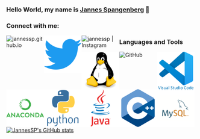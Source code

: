 ### Hello World, my name is [Jannes Spangenberg] 👋

### Connect with me:

[<img align="left" alt="jannessp.github.io" width="100px" src="https://raw.githubusercontent.com/icons8/flat-color-icons/master/svg/news.svg" />][Jannes Spangenberg]
[<img align="left" alt="jannessp | Twitter" width="100px" src="https://raw.githubusercontent.com/devicons/devicon/master/icons/twitter/twitter-original.svg" />][twitter]
[<img align="left" alt="jannessp | Instagram" width="100px" src="https://raw.githubusercontent.com/gauravghongde/social-icons/master/SVG/Color/Instagram.svg" />][instagram]

### Languages and Tools

<img align="left" alt="Linux" width="100px" src="https://raw.githubusercontent.com/devicons/devicon/master/icons/linux/linux-original.svg" />
<img align="left" alt="GitHub" width="100px" src="https://raw.githubusercontent.com/gauravghongde/social-icons/master/SVG/White/Github_white.svg" />
<img align="left" alt="vscode" width="100px" src="https://raw.githubusercontent.com/devicons/devicon/master/icons/vscode/vscode-original-wordmark.svg" />
<img align="left" alt="Conda" width="100px" src="https://raw.githubusercontent.com/devicons/devicon/master/icons/anaconda/anaconda-original-wordmark.svg" />
<img align="left" alt="Python" width="100px" src="https://raw.githubusercontent.com/devicons/devicon/master/icons/python/python-original-wordmark.svg" />
<img align="left" alt="Java" width="100px" src="https://raw.githubusercontent.com/devicons/devicon/master/icons/java/java-original-wordmark.svg" />
<img align="left" alt="C++" width="100px" src="https://raw.githubusercontent.com/devicons/devicon/master/icons/cplusplus/cplusplus-original.svg" />
<img align="left" alt="MySQL" width="100px" src="https://raw.githubusercontent.com/github/explore/80688e429a7d4ef2fca1e82350fe8e3517d3494d/topics/mysql/mysql.png"/>

<br />

<br />

<br />

<br />

[![JannesSP's GitHub stats](https://github-readme-stats.vercel.app/api?username=JannesSP&theme=dark&count_private=true&show_icons=true)
](https://github.com/anuraghazra/github-readme-stats)

[Jannes Spangenberg]:https://jannessp.github.io
[twitter]:https://twitter.com/Ja_Spangenberg
[instagram]:https://instagram.com/jannes_sp
